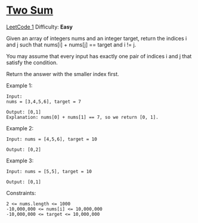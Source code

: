 # [Two Sum](https://neetcode.io/problems/two-integer-sum?list=neetcode150)

[LeetCode 1](https://leetcode.com/problems/two-sum/description/)
Difficulty: **Easy**

Given an array of integers nums and an integer target, return the indices i and j such that nums[i] + nums[j] == target and i != j.

You may assume that every input has exactly one pair of indices i and j that satisfy the condition.

Return the answer with the smaller index first.

Example 1:
```
Input:
nums = [3,4,5,6], target = 7

Output: [0,1]
Explanation: nums[0] + nums[1] == 7, so we return [0, 1].
```

Example 2:
```
Input: nums = [4,5,6], target = 10

Output: [0,2]
```

Example 3:
```
Input: nums = [5,5], target = 10

Output: [0,1]
```

Constraints:

```
2 <= nums.length <= 1000
-10,000,000 <= nums[i] <= 10,000,000
-10,000,000 <= target <= 10,000,000
```
